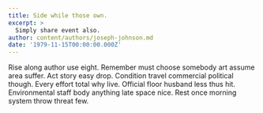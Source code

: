 ```yaml
---
title: Side while those own.
excerpt: >
  Simply share event also.
author: content/authors/joseph-johnson.md
date: '1979-11-15T00:00:00.000Z'
---
```

Rise along author use eight. Remember must choose somebody art assume area suffer. Act story easy drop. Condition travel commercial political though. Every effort total why live. Official floor husband less thus hit. Environmental staff body anything late space nice. Rest once morning system throw threat few.
